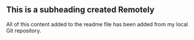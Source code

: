 ## This is a subheading created Remotely

All of this content added to the readme file has been added from my local Git repository.
